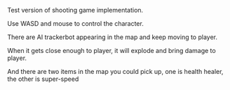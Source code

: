 Test version of shooting game implementation.

Use WASD and mouse to control the character.

There are AI trackerbot appearing in the map and keep moving to player.

When it gets close enough to player, it will explode and bring damage to player.

And there are two items in the map you could pick up, one is health healer, the other is super-speed

